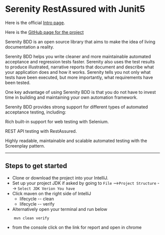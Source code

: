 # Serenity RestAssured with Junit5
Here is the official [Intro page](https://serenity-bdd.github.io/theserenitybook/latest/index.html).

Here is the [GitHub page for the project](https://github.com/serenity-bdd/serenity-core)

Serenity BDD is an open source library that aims to make the idea of living documentation a reality.

Serenity BDD helps you write cleaner and more maintainable automated acceptance and regression tests faster. Serenity also uses the test results to produce illustrated, narrative reports that document and describe what your application does and how it works. Serenity tells you not only what tests have been executed, but more importantly, what requirements have been tested.

One key advantage of using Serenity BDD is that you do not have to invest time in building and maintaining your own automation framework.

Serenity BDD provides strong support for different types of automated acceptance testing, including:

Rich built-in support for web testing with Selenium.

REST API testing with RestAssured.

Highly readable, maintainable and scalable automated testing with the Screenplay pattern.

--- 
## Steps to get started
* Clone or download the project into your IntelliJ.
* Set up your project JDK if asked by going to `File` -->`Project Structure` --> `Select JDK Verion You have`
* Click maven on the right side of IntelliJ
    - lifecycle -- clean
    - lifecycle -- verify
* Alternatively open your terminal and run below
```shell
    mvn clean verify
```
* from the console click on the link for report and open in chrome
 
